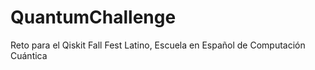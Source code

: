 # QuantumChallenge
Reto para el Qiskit Fall Fest Latino, Escuela en Español de Computación Cuántica
